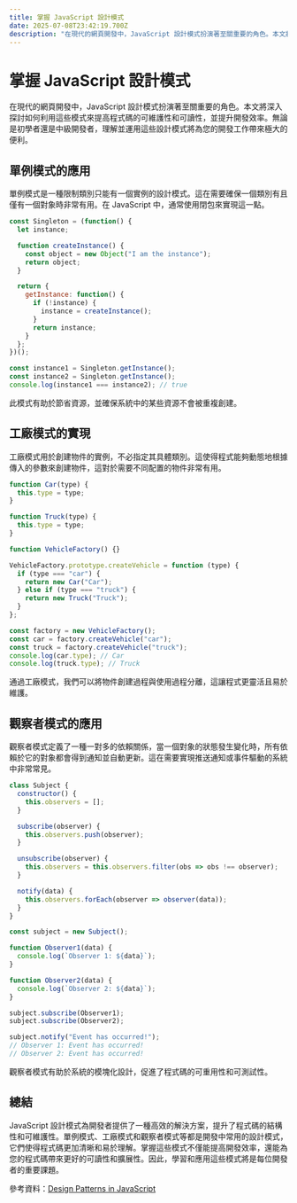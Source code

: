 ```yaml
---
title: 掌握 JavaScript 設計模式
date: 2025-07-08T23:42:19.700Z
description: "在現代的網頁開發中，JavaScript 設計模式扮演著至關重要的角色。本文將深入探討如何利用這些模式來提高程式碼的可維護性和可讀性，並提升開發效率。無論是初學者還是中級開發者，理解並運用這些設計模式將為您的開發工作帶來極大的便利。"
---
```


# 掌握 JavaScript 設計模式

在現代的網頁開發中，JavaScript 設計模式扮演著至關重要的角色。本文將深入探討如何利用這些模式來提高程式碼的可維護性和可讀性，並提升開發效率。無論是初學者還是中級開發者，理解並運用這些設計模式將為您的開發工作帶來極大的便利。

## 單例模式的應用

單例模式是一種限制類別只能有一個實例的設計模式。這在需要確保一個類別有且僅有一個對象時非常有用。在 JavaScript 中，通常使用閉包來實現這一點。

```javascript
const Singleton = (function() {
  let instance;

  function createInstance() {
    const object = new Object("I am the instance");
    return object;
  }

  return {
    getInstance: function() {
      if (!instance) {
        instance = createInstance();
      }
      return instance;
    }
  };
})();

const instance1 = Singleton.getInstance();
const instance2 = Singleton.getInstance();
console.log(instance1 === instance2); // true
```

此模式有助於節省資源，並確保系統中的某些資源不會被重複創建。

## 工廠模式的實現

工廠模式用於創建物件的實例，不必指定其具體類別。這使得程式能夠動態地根據傳入的參數來創建物件，這對於需要不同配置的物件非常有用。

```javascript
function Car(type) {
  this.type = type;
}

function Truck(type) {
  this.type = type;
}

function VehicleFactory() {}

VehicleFactory.prototype.createVehicle = function (type) {
  if (type === "car") {
    return new Car("Car");
  } else if (type === "truck") {
    return new Truck("Truck");
  }
};

const factory = new VehicleFactory();
const car = factory.createVehicle("car");
const truck = factory.createVehicle("truck");
console.log(car.type); // Car
console.log(truck.type); // Truck
```

通過工廠模式，我們可以將物件創建過程與使用過程分離，這讓程式更靈活且易於維護。

## 觀察者模式的應用

觀察者模式定義了一種一對多的依賴關係，當一個對象的狀態發生變化時，所有依賴於它的對象都會得到通知並自動更新。這在需要實現推送通知或事件驅動的系統中非常常見。

```javascript
class Subject {
  constructor() {
    this.observers = [];
  }

  subscribe(observer) {
    this.observers.push(observer);
  }

  unsubscribe(observer) {
    this.observers = this.observers.filter(obs => obs !== observer);
  }

  notify(data) {
    this.observers.forEach(observer => observer(data));
  }
}

const subject = new Subject();

function Observer1(data) {
  console.log(`Observer 1: ${data}`);
}

function Observer2(data) {
  console.log(`Observer 2: ${data}`);
}

subject.subscribe(Observer1);
subject.subscribe(Observer2);

subject.notify("Event has occurred!");
// Observer 1: Event has occurred!
// Observer 2: Event has occurred!
```

觀察者模式有助於系統的模塊化設計，促進了程式碼的可重用性和可測試性。

## 總結

JavaScript 設計模式為開發者提供了一種高效的解決方案，提升了程式碼的結構性和可維護性。單例模式、工廠模式和觀察者模式等都是開發中常用的設計模式，它們使得程式碼更加清晰和易於理解。掌握這些模式不僅能提高開發效率，還能為您的程式碼帶來更好的可讀性和擴展性。因此，學習和應用這些模式將是每位開發者的重要課題。

參考資料：[Design Patterns in JavaScript](https://www.javascripttutorial.net/javascript-design-patterns/)